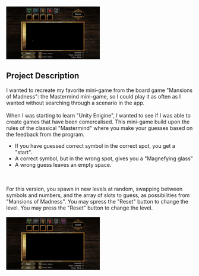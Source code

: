 <img src="https://github.com/Bsktrrl/Bsktrrl.github.io/blob/main/images/MasterMadness/Guess.gif" width="50%"/><br>

## Project Description
I wanted to recreate my favorite mini-game from the board game "Mansions of Madness": the Mastermind mini-game, so I could play it as often as I wanted without searching through a scenario in the app.
<br>
<br>
When I was starting to learn "Unity Enigine", I wanted to see if I was able to create games that have been comercalised.
This mini-game build upon the rules of the classical "Mastermind" where you make your guesses based on the feedback from the program.<br>
- If you have guessed correct symbol in the correct spot, you get a "start".<br>
- A correct symbol, but in the wrong spot, gives you a "Magnefying glass"<br>
- A wrong guess leaves an empty space.<br>
<br>
<br>
For this version, you spawn in new levels at random, swapping between symbols and numbers, and the array of slots to guess, as possibilities from "Mansions of Madness". You may spress the "Reset" button to change the level.
You may press the "Reset" button to change the level.
<br>
<br>
<img src="https://github.com/Bsktrrl/Bsktrrl.github.io/blob/main/images/MasterMadness/Versions.gif" width="50%"/><br>
